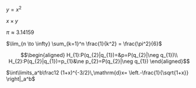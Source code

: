 $y = x^2$



$x \times y$

$\pi \approx 3.14159$



$\lim_{n \to \infty} \sum_{k=1}^n \frac{1}{k^2} = \frac{\pi^2}{6}$

$$\begin{aligned}
  H_{1}:P(q_{2}|q_{1})=&p=P(q_{2}|\neg q_{1})\\
H_{2}:P(q_{2}|q_{1})=p_{1}&\ne p_{2}=P(q_{2}|\neg q_{1})
\end{aligned}$$


$\int\limits_a^b\frac12
(1+x)^{-3/2}\,\mathrm{d}x=
\left.-\frac{1}{\sqrt{1+x}}
\right|_a^b$
